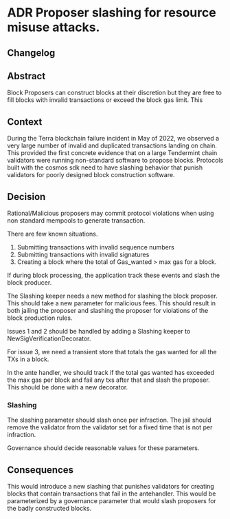 # ADR Proposer slashing for resource misuse attacks.

## Changelog


## Abstract

Block Proposers can construct blocks at their discretion but they are free to fill blocks with invalid transactions or exceed the block gas limit. This


## Context

During the Terra blockchain failure incident in May of 2022, we observed a very large number of invalid and duplicated transactions landing on chain. This provided the first concrete evidence that on a large Tendermint chain validators were running non-standard software to propose blocks. Protocols built with the cosmos sdk need to have slashing behavior that punish validators for poorly designed block construction software.


## Decision


Rational/Malicious proposers may commit protocol violations when using non standard mempools to generate transaction. 

There are few known situations.

1. Submitting transactions with invalid sequence numbers
2. Submitting transactions with invalid signatures
3. Creating a block where the total of Gas_wanted > max gas for a block.

If during block processing, the application track these events and slash the block producer.

The Slashing keeper needs a new method for slashing the block proposer. This should take a new parameter for malicious fees. This should result in both jailing the proposer and slashing the proposer for violations of the block production rules.

Issues 1 and 2 should be handled by adding a Slashing keeper to NewSigVerificationDecorator.

For issue 3, we need a transient store that totals the gas wanted for all the TXs in a block.

In the ante handler, we should track if the total gas wanted has exceeded the max gas per block and fail any txs after that and slash the proposer. This should be done with a new decorator.

### Slashing
The slashing parameter should slash once per infraction. The jail should remove the validator from the validator set for a fixed time that is not per infraction.

Governance should decide reasonable values for these parameters. 


## Consequences

This would introduce a new slashing that punishes validators for creating blocks that contain transactions that fail in the antehandler. This would be parameterized by a governance parameter that would slash proposers for the badly constructed blocks.




